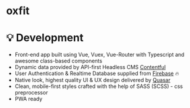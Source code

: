 # oxfit

# 💡 Development
 * Front-end app built using Vue, Vuex, Vue-Router with Typescript and awesome class-based components
 * Dynamic data provided by API-first Headless CMS [Contentful](https://www.contentful.com/)
 * User Authentication & Realtime Database supplied from [Firebase](https://firebase.google.com/) 🔥
 * Native look, highest quality UI & UX design delivered by [Quasar](https://quasar.dev/)
 * Clean, mobile-first styles crafted with the help of SASS (SCSS) - css preprocessor
 * PWA ready
